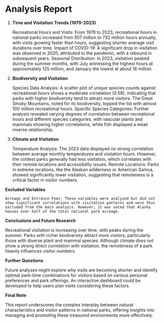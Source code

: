# Analysis Report

 1. **Time and Visitation Trends (1979-2023)**

    Recreational Hours and Visits: From 1979 to 2023, recreational hours in national parks increased from 507 million to 732 million hours annually, with visits growing faster than hours, suggesting shorter average visit durations over time.
    Impact of COVID-19: A significant drop in visitation was observed in 2020, attributed to the pandemic, with a rebound in subsequent years.
    Seasonal Distribution: In 2023, visitation peaked during the summer months, with July witnessing the highest hours at approximately 125 million, and January the lowest at about 18 million.

2. **Biodiversity and Visitation**

    Species Data Analysis: A scatter plot of unique species counts against recreational hours shows a moderate correlation (0.58), indicating that parks with higher biodiversity tend to attract more visitors. The Great Smoky Mountains, noted for its biodiversity, topped the list with almost 100 million recreational hours.
    Specific Species Categories: Further analysis revealed varying degrees of correlation between recreational hours and different species categories, with vascular plants and mammals showing higher correlations, while fish displayed a weak inverse relationship.

3. **Climate and Visitation**

    Temperature Analysis: The 2023 data displayed no strong correlation between average monthly temperatures and visitation hours. However, the coldest parks generally had less visitation, which correlates with their remote locations and accessibility issues.
    Remote Locations: Parks in extreme locations, like the Alaskan wilderness or American Samoa, showed significantly lower visitation, suggesting that remoteness is a critical factor in visitor numbers.

**Excluded Variables**

    Acreage and Entrance Fees: These variables were analyzed but did not show significant correlations with visitation patterns and were thus excluded from the main analysis. However, it was noted that Alaska houses over half of the total national park acreage.

**Conclusions and Future Research**

Recreational visitation is increasing over time, with peaks during the summer. Parks with richer biodiversity attract more visitors, particularly those with diverse plant and mammal species. Although climate does not show a strong direct correlation with visitation, the remoteness of a park heavily influences visitor numbers.

**Further Questions**

Future analyses might explore why visits are becoming shorter and identify optimal park-time combinations for visitors based on various personal preferences and park offerings. An interactive dashboard could be developed to help users plan visits considering these factors.

**Final Note**

This report underscores the complex interplay between natural characteristics and visitor patterns in national parks, offering insights into managing and promoting these treasured environments more effectively.